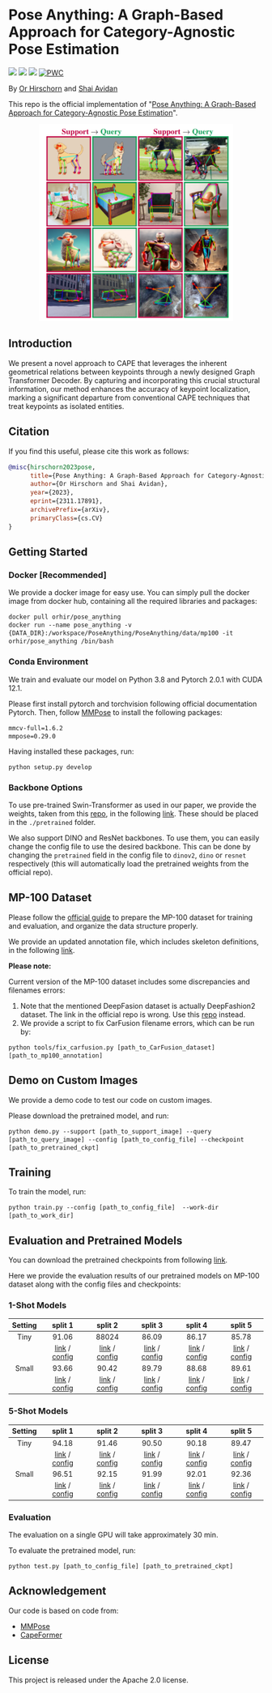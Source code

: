 # Pose Anything: A Graph-Based Approach for Category-Agnostic Pose Estimation
<a href="https://orhir.github.io/pose-anything/"><img src="https://img.shields.io/static/v1?label=Project&message=Website&color=blue"></a>
<a href="https://arxiv.org/abs/2311.17891"><img src="https://img.shields.io/badge/arXiv-2311.17891-b31b1b.svg"></a>
<a href="https://www.apache.org/licenses/LICENSE-2.0.txt"><img src="https://img.shields.io/badge/License-Apache-yellow"></a>
[![PWC](https://img.shields.io/endpoint.svg?url=https://paperswithcode.com/badge/pose-anything-a-graph-based-approach-for/2d-pose-estimation-on-mp-100)](https://paperswithcode.com/sota/2d-pose-estimation-on-mp-100?p=pose-anything-a-graph-based-approach-for)

By [Or Hirschorn](https://scholar.google.co.il/citations?user=GgFuT_QAAAAJ&hl=iw&oi=ao) and [Shai Avidan](https://scholar.google.co.il/citations?hl=iw&user=hpItE1QAAAAJ)

This repo is the official implementation of "[Pose Anything: A Graph-Based Approach for Category-Agnostic Pose Estimation](https://arxiv.org/pdf/2311.17891.pdf)".
<p align="center">
<img src="Pose_Anything_Teaser.png" width="384">
</p>

## Introduction

We present a novel approach to CAPE that leverages the inherent geometrical relations between keypoints through a newly designed Graph Transformer Decoder. By capturing and incorporating this crucial structural information, our method enhances the accuracy of keypoint localization, marking a significant departure from conventional CAPE techniques that treat keypoints as isolated entities.

## Citation
If you find this useful, please cite this work as follows:
```bibtex
@misc{hirschorn2023pose,
      title={Pose Anything: A Graph-Based Approach for Category-Agnostic Pose Estimation},
      author={Or Hirschorn and Shai Avidan},
      year={2023},
      eprint={2311.17891},
      archivePrefix={arXiv},
      primaryClass={cs.CV}
}
```

## Getting Started

### Docker [Recommended]
We provide a docker image for easy use.
You can simply pull the docker image from docker hub, containing all the required libraries and packages:

```
docker pull orhir/pose_anything
docker run --name pose_anything -v {DATA_DIR}:/workspace/PoseAnything/PoseAnything/data/mp100 -it orhir/pose_anything /bin/bash
```
### Conda Environment
We train and evaluate our model on Python 3.8 and Pytorch 2.0.1 with CUDA 12.1. 

Please first install pytorch and torchvision following official documentation Pytorch. 
Then, follow [MMPose](https://mmpose.readthedocs.io/en/latest/installation.html) to install the following packages:
```
mmcv-full=1.6.2
mmpose=0.29.0
```
Having installed these packages, run:
```
python setup.py develop
```

### Backbone Options
To use pre-trained Swin-Transformer as used in our paper, we provide the weights, taken from this [repo](https://github.com/microsoft/Swin-Transformer/blob/main/MODELHUB.md), in the following [link](https://drive.google.com/drive/folders/1-q4mSxlNAUwDlevc3Hm5Ij0l_2OGkrcg?usp=sharing).
These should be placed in the `./pretrained` folder.

We also support DINO and ResNet backbones. To use them, you can easily change the config file to use the desired backbone.
This can be done by changing the `pretrained` field in the config file to `dinov2`, `dino` or `resnet` respectively (this will automatically load the pretrained weights from the official repo).

## MP-100 Dataset
Please follow the [official guide](https://github.com/luminxu/Pose-for-Everything/blob/main/mp100/README.md) to prepare the MP-100 dataset for training and evaluation, and organize the data structure properly.

We provide an updated annotation file, which includes skeleton definitions, in the following [link](https://drive.google.com/drive/folders/1uRyGB-P5Tc_6TmAZ6RnOi0SWjGq9b28T?usp=sharing).

**Please note:**

Current version of the MP-100 dataset includes some discrepancies and filenames errors:
1. Note that the mentioned DeepFasion dataset is actually DeepFashion2 dataset. The link in the official repo is wrong. Use this [repo](https://github.com/switchablenorms/DeepFashion2/tree/master) instead.
2. We provide a script to fix CarFusion filename errors, which can be run by:
```
python tools/fix_carfusion.py [path_to_CarFusion_dataset] [path_to_mp100_annotation]
```

## Demo on Custom Images
We provide a demo code to test our code on custom images. 

Please download the pretrained model, and run:
```
python demo.py --support [path_to_support_image] --query [path_to_query_image] --config [path_to_config_file] --checkpoint [path_to_pretrained_ckpt]
```
## Training
To train the model, run:
```
python train.py --config [path_to_config_file]  --work-dir [path_to_work_dir]
```

## Evaluation and Pretrained Models
You can download the pretrained checkpoints from following [link](https://drive.google.com/drive/folders/1RmrqzE3g0qYRD5xn54-aXEzrIkdYXpEW?usp=sharing).

Here we provide the evaluation results of our pretrained models on MP-100 dataset along with the config files and checkpoints:

### 1-Shot Models
| Setting |                                                                       split 1                                                                       |                                                                       split 2                                                                       |                                                                       split 3                                                                       |                                                                       split 4                                                                       |                                                                       split 5                                                                       |
|:-------:|:---------------------------------------------------------------------------------------------------------------------------------------------------:|:---------------------------------------------------------------------------------------------------------------------------------------------------:|:---------------------------------------------------------------------------------------------------------------------------------------------------:|:---------------------------------------------------------------------------------------------------------------------------------------------------:|:---------------------------------------------------------------------------------------------------------------------------------------------------:|
|  Tiny   |                                                                        91.06                                                                        |                                                                        88024                                                                        |                                                                        86.09                                                                        |                                                                        86.17                                                                        |                                                                        85.78                                                                        |
|         |   [link](https://drive.google.com/file/d/1GubmkVkqybs-eD4hiRkgBzkUVGE_rIFX/view?usp=drive_link) / [config](configs/1shots/graph_split1_config.py)   |   [link](https://drive.google.com/file/d/1EEekDF3xV_wJOVk7sCQWUA8ygUKzEm2l/view?usp=drive_link) / [config](configs/1shots/graph_split2_config.py)   |   [link](https://drive.google.com/file/d/1FuwpNBdPI3mfSovta2fDGKoqJynEXPZQ/view?usp=drive_link) / [config](configs/1shots/graph_split3_config.py)   |   [link](https://drive.google.com/file/d/1_SSqSANuZlbC0utzIfzvZihAW9clefcR/view?usp=drive_link) / [config](configs/1shots/graph_split4_config.py)   |   [link](https://drive.google.com/file/d/1nUHr07W5F55u-FKQEPFq_CECgWZOKKLF/view?usp=drive_link) / [config](configs/1shots/graph_split5_config.py)   |
|  Small  |                                                                        93.66                                                                        |                                                                        90.42                                                                        |                                                                        89.79                                                                        |                                                                        88.68                                                                        |                                                                        89.61                                                                        |
|         | [link](https://drive.google.com/file/d/1RT1Q8AMEa1kj6k9ZqrtWIKyuR4Jn4Pqc/view?usp=drive_link) / [config](configs/1shot-swin/graph_split1_config.py) | [link](https://drive.google.com/file/d/1BT5b8MlnkflcdhTFiBROIQR3HccLsPQd/view?usp=drive_link) / [config](configs/1shot-swin/graph_split2_config.py) | [link](https://drive.google.com/file/d/1Z64cw_1CSDGObabSAWKnMK0BA_bqDHxn/view?usp=drive_link) / [config](configs/1shot-swin/graph_split3_config.py) | [link](https://drive.google.com/file/d/1vf82S8LAjIzpuBcbEoDCa26cR8DqNriy/view?usp=drive_link) / [config](configs/1shot-swin/graph_split4_config.py) | [link](https://drive.google.com/file/d/14FNx0JNbkS2CvXQMiuMU_kMZKFGO2rDV/view?usp=drive_link) / [config](configs/1shot-swin/graph_split5_config.py) |

### 5-Shot Models
| Setting |                                                                       split 1                                                                       |                                                                       split 2                                                                       |                                                                       split 3                                                                       |                                                                       split 4                                                                       |                                                                       split 5                                                                       |
|:-------:|:---------------------------------------------------------------------------------------------------------------------------------------------------:|:---------------------------------------------------------------------------------------------------------------------------------------------------:|:---------------------------------------------------------------------------------------------------------------------------------------------------:|:---------------------------------------------------------------------------------------------------------------------------------------------------:|:---------------------------------------------------------------------------------------------------------------------------------------------------:|
|  Tiny   |                                                                        94.18                                                                        |                                                                        91.46                                                                        |                                                                        90.50                                                                        |                                                                        90.18                                                                        |                                                                        89.47                                                                        |
|         |   [link](https://drive.google.com/file/d/1PeMuwv5YwiF3UCE5oN01Qchu5K3BaQ9L/view?usp=drive_link) / [config](configs/5shots/graph_split1_config.py)   |   [link](https://drive.google.com/file/d/1enIapPU1D8lZOET7q_qEjnhC1HFy3jWK/view?usp=drive_link) / [config](configs/5shots/graph_split2_config.py)   |   [link](https://drive.google.com/file/d/1MTeZ9Ba-ucLuqX0KBoLbBD5PaEct7VUp/view?usp=drive_link) / [config](configs/5shots/graph_split3_config.py)   |   [link](https://drive.google.com/file/d/1U2N7DI2F0v7NTnPCEEAgx-WKeBZNAFoa/view?usp=drive_link) / [config](configs/5shots/graph_split4_config.py)   |   [link](https://drive.google.com/file/d/1wapJDgtBWtmz61JNY7ktsFyvckRKiR2C/view?usp=drive_link) / [config](configs/5shots/graph_split5_config.py)   |
|  Small  |                                                                        96.51                                                                        |                                                                        92.15                                                                        |                                                                        91.99                                                                        |                                                                        92.01                                                                        |                                                                        92.36                                                                        |
|         | [link](https://drive.google.com/file/d/1p5rnA0MhmndSKEbyXMk49QXvNE03QV2p/view?usp=drive_link) / [config](configs/5shot-swin/graph_split1_config.py) | [link](https://drive.google.com/file/d/1Q3KNyUW_Gp3JytYxUPhkvXFiDYF6Hv8w/view?usp=drive_link) / [config](configs/5shot-swin/graph_split2_config.py) | [link](https://drive.google.com/file/d/1gWgTk720fSdAf_ze1FkfXTW0t7k-69dV/view?usp=drive_link) / [config](configs/5shot-swin/graph_split3_config.py) | [link](https://drive.google.com/file/d/1LuaRQ8a6AUPrkr7l5j2W6Fe_QbgASkwY/view?usp=drive_link) / [config](configs/5shot-swin/graph_split4_config.py) | [link](https://drive.google.com/file/d/1z--MAOPCwMG_GQXru9h2EStbnIvtHv1L/view?usp=drive_link) / [config](configs/5shot-swin/graph_split5_config.py) |

### Evaluation
The evaluation on a single GPU will take approximately 30 min. 

To evaluate the pretrained model, run:
```
python test.py [path_to_config_file] [path_to_pretrained_ckpt]
```
## Acknowledgement

Our code is based on code from:
 - [MMPose](https://github.com/open-mmlab/mmpose)
 - [CapeFormer](https://github.com/flyinglynx/CapeFormer)


## License
This project is released under the Apache 2.0 license.

